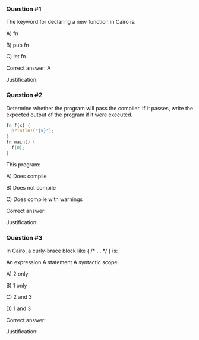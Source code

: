 ### Question #1

The keyword for declaring a new function in Cairo is:

A) fn

B) pub fn

C) let fn

Correct answer: A

Justification:

### Question #2

Determine whether the program will pass the compiler. If it passes, write the expected output of the program if it were executed.

```rust
fn f(x) { 
  println!("{x}");
}
fn main() {
  f(0);
}
```

This program: 

A) Does compile

B) Does not compile

C) Does compile with warnings

Correct answer:

Justification:

### Question #3

In Cairo, a curly-brace block like { /* ... */ } is:

An expression
A statement
A syntactic scope

A) 2 only

B) 1 only

C) 2 and 3

D) 1 and 3

Correct answer:

Justification:
